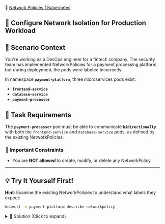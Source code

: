📘 [Network Policies | Kubernetes ](https://kubernetes.io/docs/concepts/services-networking/network-policies/) 

## 🔧 Configure Network Isolation for Production Workload

## 📖 Scenario Context

You're working as a DevOps engineer for a fintech company. The security team has implemented NetworkPolicies for a payment processing platform, but during deployment, the pods were labeled incorrectly. 

In namespace **`payment-platform`**, three microservices pods exist:

- **`frontend-service`** 
- **`database-service`** 
- **`payment-processor`** 

## 🎯 Task Requirements

The **`payment-processor`** pod must be able to communicate **`bidirectionally`** with both the `frontend-service` and `database-service` pods, as defined by the existing NetworkPolicies.

### 🚫 Important Constraints
- You are **NOT allowed** to create, modify, or delete any NetworkPolicy

---

## 💡 Try It Yourself First!

**Hint**: Examine the existing NetworkPolicies to understand what labels they expect:
```bash
kubectl -n payment-platform describe networkpolicy
```

<details><summary>🔧 Solution (Click to expand)</summary>

### Step 1: Examine the Current State

First, check the current pod labels and NetworkPolicies:

```bash
kubectl -n payment-platform get pods --show-labels
```

```bash
kubectl -n payment-platform get networkpolicy
```

### Step 2: Analyze NetworkPolicy Requirements

Examine what labels each NetworkPolicy expects:

```bash
kubectl -n payment-platform describe networkpolicy payment-processor-policy
```

You'll see the policy selects pods with `tier=payment` and allows traffic from/to pods with `tier=frontend` and `tier=database`.

### Step 3: Update Pod Labels

Apply the correct labels to align with NetworkPolicies:

```bash
# Label the frontend service
kubectl -n payment-platform label pod frontend-service tier=frontend --overwrite

# Label the database service  
kubectl -n payment-platform label pod database-service tier=database --overwrite

# Label the payment processor
kubectl -n payment-platform label pod payment-processor tier=payment --overwrite
```

### Step 4: Verify the Labels

```bash
kubectl -n payment-platform get pods --show-labels
```

You should see:
```
NAME                READY   STATUS    RESTARTS   AGE   LABELS
frontend-service    1/1     Running   0          5m    tier=frontend,version=v1.2.3
database-service    1/1     Running   0          5m    tier=database,version=v2.1.0
payment-processor   1/1     Running   0          5m    component=payment,tier=payment,version=v1.0.0
```

### Step 5: Test Network Connectivity (Optional)

You can test the network policies by executing into pods and testing connectivity:

```bash
# Test from payment-processor to frontend-service
kubectl -n payment-platform exec payment-processor -- curl -m 5 frontend-service

# Test from payment-processor to database-service  
kubectl -n payment-platform exec payment-processor -- curl -m 5 database-service
```

---

### 🎉 Success Criteria

✅ **payment-processor** pod has label `tier=payment`  
✅ **frontend-service** pod has label `tier=frontend`  
✅ **database-service** pod has label `tier=database`  
✅ NetworkPolicies now properly isolate traffic according to security requirements

</details>

